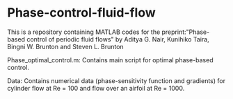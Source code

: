 # Phase-control-fluid-flow

This is a repository containing MATLAB codes for the preprint:"Phase-based control of periodic fluid flows" by Aditya G. Nair, Kunihiko Taira, Bingni W. Brunton and Steven L. Brunton

Phase_optimal_control.m: Contains main script for optimal phase-based control.

Data: Contains numerical data (phase-sensitivity function and gradients) for cylinder flow at Re = 100 and flow over an airfoil at Re = 1000.
